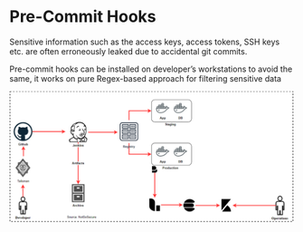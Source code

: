 # Pre-Commit Hooks

Sensitive information such as the access keys, access tokens, SSH keys etc. are often erroneously leaked due to accidental git commits.

Pre-commit hooks can be installed on developer’s workstations to avoid the same, it works on pure Regex-based approach for filtering sensitive data

![img](images/pre-commit-hook.png)
